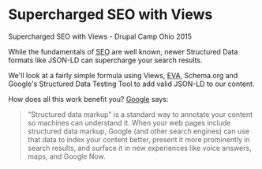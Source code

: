# Supercharged SEO with Views
Supercharged SEO with Views - Drupal Camp Ohio 2015
<p>While the fundamentals of <abbr title="Search Engine Optimization">SEO</abbr> are well known, newer Structured Data formats like JSON-LD can supercharge your search results.</p><p>We&#39;ll look at a fairly simple formula using Views, <abbr title="Entity Views Attach">EVA</abbr>, Schema.org and Google&#39;s Structured Data Testing Tool&nbsp;to add valid JSON-LD to our content.</p><p>How does all this work benefit you? <a href="https://developers.google.com/structured-data/" target="_blank">Google</a> says:</p><blockquote>&quot;Structured data markup&quot; is a standard way to annotate your content so machines can understand it. When your web pages include structured data markup, Google (and other search engines) can use that data to index your content better, present it more prominently in search results, and surface it in new experiences like voice answers, maps, and Google Now.</blockquote>

